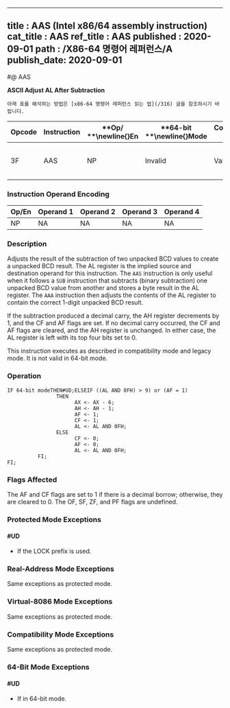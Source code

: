 ----------------------------
title : AAS (Intel x86/64 assembly instruction)
cat_title : AAS
ref_title : AAS
published : 2020-09-01
path : /X86-64 명령어 레퍼런스/A
publish_date: 2020-09-01
----------------------------


#@ AAS

**ASCII Adjust AL After Subtraction**

```lec-info
아래 표를 해석하는 방법은 [x86-64 명령어 레퍼런스 읽는 법](/316) 글을 참조하시기 바랍니다.
```

|**Opcode**|**Instruction**|**Op/ **\newline{}**En**|**64-bit **\newline{}**Mode**|**Compat/**\newline{}**Leg Mode**|**Description**|
|----------|---------------|------------------------|-----------------------------|---------------------------------|---------------|
|3F|AAS|NP|Invalid|Valid|ASCII adjust AL after subtraction.|
### Instruction Operand Encoding


|Op/En|Operand 1|Operand 2|Operand 3|Operand 4|
|-----|---------|---------|---------|---------|
|NP|NA|NA|NA|NA|
### Description


Adjusts the result of the subtraction of two unpacked BCD values to create a unpacked BCD result. The AL register is the implied source and destination operand for this instruction. The `AAS` instruction is only useful when it follows a `SUB` instruction that subtracts (binary subtraction) one unpacked BCD value from another and stores a byte result in the AL register. The `AAA` instruction then adjusts the contents of the AL register to contain the correct 1-digit unpacked BCD result. 

If the subtraction produced a decimal carry, the AH register decrements by 1, and the CF and AF flags are set. If no decimal carry occurred, the CF and AF flags are cleared, and the AH register is unchanged. In either case, the AL register is left with its top four bits set to 0.

This instruction executes as described in compatibility mode and legacy mode. It is not valid in 64-bit mode.


### Operation

```info-verb
IF 64-bit modeTHEN#UD;ELSEIF ((AL AND 0FH) > 9) or (AF = 1)
                THEN
                      AX <- AX - 6;
                      AH <- AH - 1;
                      AF <- 1;
                      CF <- 1;
                      AL <- AL AND 0FH;
                ELSE
                      CF <- 0;
                      AF <- 0;
                      AL <- AL AND 0FH;
          FI;
FI;
```
### Flags Affected


The AF and CF flags are set to 1 if there is a decimal borrow; otherwise, they are cleared to 0. The OF, SF, ZF, and PF flags are undefined.


### Protected Mode Exceptions

#### #UD
* If the LOCK prefix is used.

### Real-Address Mode Exceptions



Same exceptions as protected mode.


### Virtual-8086 Mode Exceptions



Same exceptions as protected mode.


### Compatibility Mode Exceptions



Same exceptions as protected mode.


### 64-Bit Mode Exceptions

#### #UD
* If in 64-bit mode.
